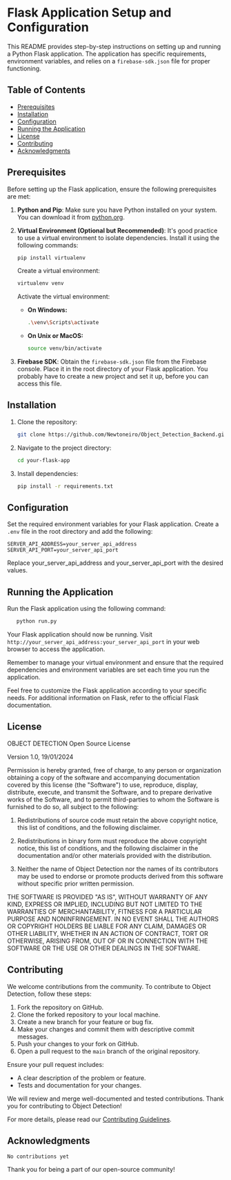 # Flask Application Setup and Configuration

This README provides step-by-step instructions on setting up and running a Python Flask application. The application has specific requirements, environment variables, and relies on a `firebase-sdk.json` file for proper functioning.

## Table of Contents

- [Prerequisites](#prerequisites)
- [Installation](#installation)
- [Configuration](#configuration)
- [Running the Application](#running-the-application)
- [License](#license)
- [Contributing](#contributing)
- [Acknowledgments](#acknowledgments)

## Prerequisites

Before setting up the Flask application, ensure the following prerequisites are met:

1. **Python and Pip**: Make sure you have Python installed on your system. You can download it from [python.org](https://www.python.org/downloads/).

2. **Virtual Environment (Optional but Recommended)**: It's good practice to use a virtual environment to isolate dependencies. Install it using the following commands:

   ```bash
   pip install virtualenv
   ```

   Create a virtual environment:

   ```bash
   virtualenv venv
   ```

   Activate the virtual environment:

   - **On Windows:**
     ```bash
     .\venv\Scripts\activate
     ```
   - **On Unix or MacOS:**
     ```bash
     source venv/bin/activate
     ```

3. **Firebase SDK**: Obtain the `firebase-sdk.json` file from the Firebase console. Place it in the root directory of your Flask application. You probably have to create a new project and set it up, before you can access this file.

## Installation

1. Clone the repository:

   ```bash
   git clone https://github.com/Newtoneiro/Object_Detection_Backend.git
   ```

2. Navigate to the project directory:

   ```bash
   cd your-flask-app
   ```

3. Install dependencies:

   ```bash
   pip install -r requirements.txt
   ```

## Configuration

Set the required environment variables for your Flask application. Create a `.env` file in the root directory and add the following:

```dotenv
SERVER_API_ADDRESS=your_server_api_address
SERVER_API_PORT=your_server_api_port
```

Replace your_server_api_address and your_server_api_port with the desired values.

## Running the Application

Run the Flask application using the following command:

```bash
   python run.py
```

Your Flask application should now be running. Visit `http://your_server_api_address:your_server_api_port` in your web browser to access the application.

Remember to manage your virtual environment and ensure that the required dependencies and environment variables are set each time you run the application.

Feel free to customize the Flask application according to your specific needs. For additional information on Flask, refer to the official Flask documentation.

## License

OBJECT DETECTION Open Source License

Version 1.0, 19/01/2024

Permission is hereby granted, free of charge, to any person or organization obtaining a copy of the software and accompanying documentation covered by this license (the "Software") to use, reproduce, display, distribute, execute, and transmit the Software, and to prepare derivative works of the Software, and to permit third-parties to whom the Software is furnished to do so, all subject to the following:

1. Redistributions of source code must retain the above copyright notice, this list of conditions, and the following disclaimer.

2. Redistributions in binary form must reproduce the above copyright notice, this list of conditions, and the following disclaimer in the documentation and/or other materials provided with the distribution.

3. Neither the name of Object Detection nor the names of its contributors may be used to endorse or promote products derived from this software without specific prior written permission.

THE SOFTWARE IS PROVIDED "AS IS", WITHOUT WARRANTY OF ANY KIND, EXPRESS OR IMPLIED, INCLUDING BUT NOT LIMITED TO THE WARRANTIES OF MERCHANTABILITY, FITNESS FOR A PARTICULAR PURPOSE AND NONINFRINGEMENT. IN NO EVENT SHALL THE AUTHORS OR COPYRIGHT HOLDERS BE LIABLE FOR ANY CLAIM, DAMAGES OR OTHER LIABILITY, WHETHER IN AN ACTION OF CONTRACT, TORT OR OTHERWISE, ARISING FROM, OUT OF OR IN CONNECTION WITH THE SOFTWARE OR THE USE OR OTHER DEALINGS IN THE SOFTWARE.

## Contributing

We welcome contributions from the community. To contribute to Object Detection, follow these steps:

1. Fork the repository on GitHub.
2. Clone the forked repository to your local machine.
3. Create a new branch for your feature or bug fix.
4. Make your changes and commit them with descriptive commit messages.
5. Push your changes to your fork on GitHub.
6. Open a pull request to the `main` branch of the original repository.

Ensure your pull request includes:

- A clear description of the problem or feature.
- Tests and documentation for your changes.

We will review and merge well-documented and tested contributions. Thank you for contributing to Object Detection!

For more details, please read our [Contributing Guidelines](CONTRIBUTING.md).

## Acknowledgments

`No contributions yet`

Thank you for being a part of our open-source community!

